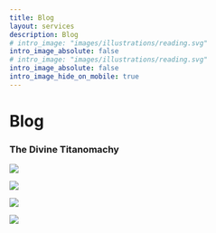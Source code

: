 ```yaml
---
title: Blog
layout: services
description: Blog
# intro_image: "images/illustrations/reading.svg"
intro_image_absolute: false
# intro_image: "images/illustrations/reading.svg"
intro_image_absolute: false
intro_image_hide_on_mobile: true
---
```


# Blog

### The Divine Titanomachy
<span class = 'blog'>
<img class = 'comic' src='/assets/cartoon/033/033-01.jpg'> <br />

<img class = 'comic' src='/assets/cartoon/033/033-02.jpg'> <br />

<img class = 'comic' src='/assets/cartoon/033/033-03.jpg'>  <br />

<img class = 'comic' src='/assets/cartoon/033/033-04.jpg'> 

